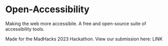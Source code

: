 # Open-Accessibility

Making the web more accessibile. A free and open-source suite of accessibility tools.

Made for the MadHacks 2023 Hackathon. View our submission here: LINK